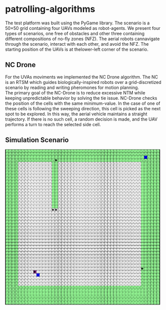 # patrolling-algorithms




The test platform was built using the PyGame library. The scenario is a 50×50 grid containing four UAVs modeled as robot-agents. We present four types of scenarios, one free of obstacles and other three containing different compositions of no-fly zones  (NFZ). The aerial robots cannavigate through the scenario, interact with each other, and avoid the NFZ. The starting position of the UAVs is at thelower-left corner of the scenario.   

## NC Drone
For the UVAs moviments we implemented the NC Drone algorithm. The NC is an RTSM which guides biologically-inspired robots over a grid-discretized scenario by reading and writing pheromones for motion planning.  
The primary goal of the NC-Drone is to reduce excessive NTM while keeping unpredictable behavior by solving the tie issue. NC-Drone checks the position of the cells with the same minimum-value. In the case of one of these cells is following the sweeping direction, this cell is picked as the next spot to be explored. In this way, the aerial vehicle maintains a straight trajectory. If there is no such cell, a random decision is made, and the UAV performs a turn to reach the selected side cell.



## Simulation Scenario
<img src="images/scenario.png" width="500" height="500">



